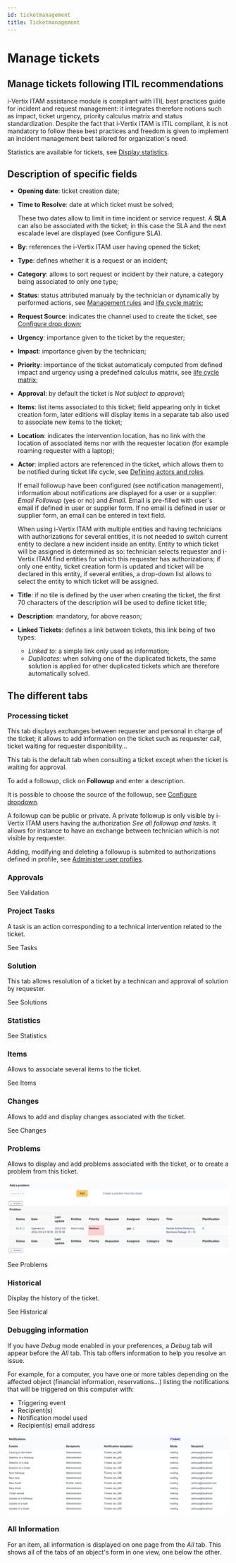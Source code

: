```yaml
---
id: ticketmanagement
title: Ticketmanagement
---
```


# Manage tickets

## Manage tickets following ITIL recommendations

i-Vertix ITAM assistance module is compliant with ITIL best practices guide for
incident and request management: it integrates therefore notions such as
impact, ticket urgency, priority calculus matrix and status
standardization. Despite the fact that i-Vertix ITAM is ITIL compliant, it is not
mandatory to follow these best practices and freedom is given to
implement an incident management best tailored for organization's need.

Statistics are available for tickets, see
[Display statistics](../../../modules/assistance/statistics).

## Description of specific fields

- **Opening date**: ticket creation date;

- **Time to Resolve**: date at which ticket must be solved;

  These two dates allow to limit in time incident or service request. A
  **SLA** can also be associated with the ticket; in this case the SLA
  and the next escalade level are displayed (see
  Configure SLA).

- **By**: references the i-Vertix ITAM user having opened the ticket;

- **Type**: defines whether it is a request or an incident;

- **Category**: allows to sort request or incident by their nature, a
  category being associated to only one type;

- **Status**: status attributed manualy by the technician or dynamically
  by performed actions, see
  [Management rules](../../../modules/assistance/tickets/ticketlifecycle) and
  [life cycle matrix](../../../modules/assistance/lifecyclematrix);

- **Request Source**: indicates the channel used to create the ticket,
  see
  [Configure drop down](../../../modules/configuration/dropdowns/index.md);

- **Urgency**: importance given to the ticket by the requester;

- **Impact**: importance given by the technician;

- **Priority**: importance of the ticket automaticaly computed from
  defined impact and urgency using a predefined calculus matrix, see
  [life cycle matrix](../../../modules/assistance/lifecyclematrix);

- **Approval**: by default the ticket is *Not subject to approval*;

- **Items**: list items associated to this ticket; field appearing only
  in ticket creation form, later editions will display items in a
  separate tab also used to associate new items to the ticket;

- **Location**: indicates the intervention location, has no link with
  the location of associated items nor with the requester location (for
  example roaming requester with a laptop);

- **Actor**: implied actors are referenced in the ticket, which allows
  them to be notified during ticket life cycle, see
  [Defining actors and roles](../../../modules/assistance/actors).

  If email followup have been configured (see notification management),
  information about notifications are displayed for a user or a
  supplier: *Email Followup* (yes or no) and *Email*. Email is
  pre-filled with user's email if defined in user or supplier form. If
  no email is defined in user or supplier form, an email can be entered
  in text field.

  
  When using i-Vertix ITAM with multiple entities and having technicians with
  authorizations for several entities, it is not needed to switch
  current entity to declare a new incident inside an entity. Entity to
  which ticket will be assigned is determined as so: technician selects
  requester and i-Vertix ITAM find entities for which this requester has
  authorizations; if only one entity, ticket creation form is updated
  and ticket will be declared in this entity, if several entities, a
  drop-down list allows to select the entity to which ticket will be
  assigned.

- **Title**: if no tile is defined by the user when creating the ticket,
  the first 70 characters of the description will be used to define
  ticket title;

- **Description**: mandatory, for above reason;

- **Linked Tickets**: defines a link between tickets, this link being of
  two types:

  - *Linked to*: a simple link only used as information;
  - *Duplicates*: when solving one of the duplicated tickets, the same
    solution is applied for other duplicated tickets which are therefore
    automatically solved.

  
## The different tabs

### Processing ticket

This tab displays exchanges between requester and personal in charge of
the ticket; it allows to add information on the ticket such as requester
call, ticket waiting for requester disponibility...

This tab is the default tab when consulting a ticket except when the
ticket is waiting for approval.

To add a followup, click on **Followup** and enter a description.

It is possible to choose the source of the followup, see
[Configure dropdown](../../../modules/configuration/dropdowns/index.md).

A followup can be public or private. A private followup is only visible
by i-Vertix ITAM users having the authorization *See all followup and
tasks*. It allows for instance to have an exchange between
technician which is not visible by requester.

Adding, modifying and deleting a followup is submited to authorizations
defined in profile, see
[Administer user profiles](../../../modules/administration/profiles).

### Approvals

See
Validation

### Project Tasks

A task is an action corresponding to a technical intervention related to
the ticket.

See Tasks

### Solution

This tab allows resolution of a ticket by a technican and approval of
solution by requester.

See
Solutions

### Statistics

See
Statistics

### Items

Allows to associate several items to the ticket.

See Items

### Changes

Allows to add and display changes associated with the ticket.

See
Changes

### Problems

Allows to display and add problems associated with the ticket, or to
create a problem from this ticket.

![Creating a problem from a ticket](../../../assets/modules/assistance/images/ticket_problems.png)

See Problems

### Historical

Display the history of the ticket.

See Historical

### Debugging information

If you have *Debug* mode enabled in your preferences, a
*Debug* tab will appear before the *All* tab. This tab offers
information to help you resolve an issue.

For example, for a computer, you have one or more tables depending on
the affected object (financial information, reservations...) listing
the notifications that will be triggered on this computer with:

- Triggering event
- Recipient(s)
- Notification model used
- Recipient(s) email address

![Debugging page](../../../assets/modules/tabs/images/debug.png)

### All Information

For an item, all information is displayed on one page from the *All*
tab. This shows all of the tabs of an object's form in one view, one
below the other.
